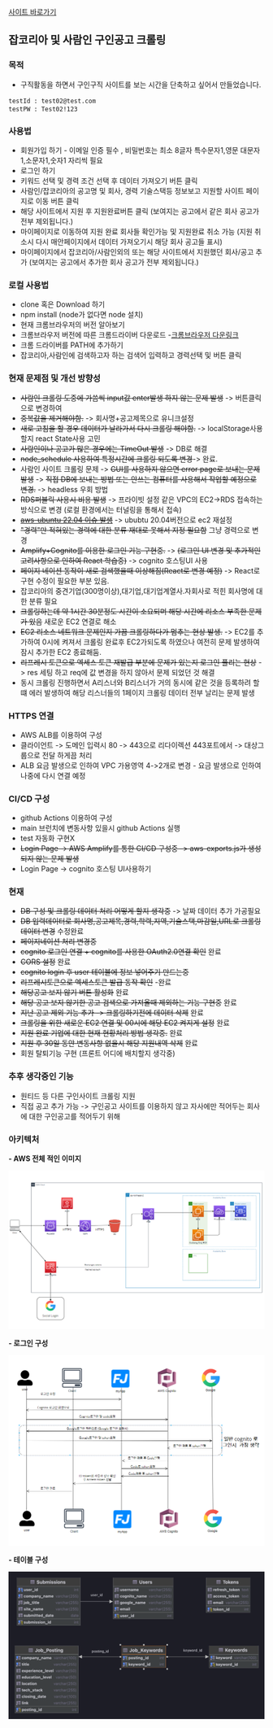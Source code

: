 
[사이트 바로가기](https://findjob.lsapee.com)

## 잡코리아 및 사람인 구인공고 크롤링

### 목적

- 구직활동을 하면서 구인구직 사이트를 보는 시간을 단축하고 싶어서 만들었습니다.

```
testId : test02@test.com
testPW : Test02!123
```

### 사용법
 - 회원가입 하기 - 이메일 인증 필수 , 비밀번호는 최소 8글자 특수문자1,영문 대문자1,소문자1,숫자1 자리씩 필요
 - 로그인 하기
 - 키워드 선택 및 경력 조건 선택 후 데이터 가져오기 버튼 클릭 
 - 사람인/잡코리아의 공고명 및 회사, 경력 기술스택등 정보보고 지원할 사이트 페이지로 이동 버튼 클릭
 - 해당 사이트에서 지원 후 지원완료버튼 클릭 (보여지는 공고에서 같은 회사 공고가 전부 제외됩니다.)
 - 마이페이지로 이동하여 지원 완료 회사들 확인가능 및 지원완료 취소 가능 (지원 취소시 다시 매안페이지에서 데이터 가져오기시 해당 회사 공고들 표시)
 - 마이페이지에서 잡코리아/사람인외의 또는 해당 사이트에서 지원했던 회사/공고 추가 (보여지는 공고에서 추가한 회사 공고가 전부 제외됩니다.)

### 로컬 사용법
 - clone 혹은 Download 하기
 - npm install (node가 없다면 node 설치)
 - 현재 크롬브라우저의 버전 알아보기
 - 크롬브라우저 버전에 따른 크롬드라이버 다운로드 -[크롬브라우저 다운링크](https://chromedriver.chromium.org/downloads/version-selection)
 - 크롬 드라이버를 PATH에 추가하기
 - 잡코리아,사람인에 검색하고자 하는 검색어 입력하고 경력선택 및 버튼 클릭

### 현재 문제점 및 개선 방향성
 
 - ~~사람인 크롤링 도중에 가씀씩 input값 enter발생 하지 않는 문제 발생~~ -> 버튼클릭으로 변경하여
 - ~~중복값을 제거해야함.~~ -> 회사명+공고제목으로 유니크설정 
 - ~~새로 고침을 할 경우 데이터가 날라가서 다시 크롤링 해야함.~~ -> localStorage사용할지 react State사용 고민
 - ~~사람인이나 공고가 많은 경우에는 TimeOut 발생~~ -> DB로 해결
 - ~~node_schedule 사용하여 특정시간에 크롤링 되도록 변경~~-> 완료.
 - 사람인 사이트 크롤링 문제 -> ~~GUI를 사용하지 않으면 error page로 보내는 문제 발생~~ -> ~~직접 DB에 보내는 방법 또는 안쓰는 컴퓨터를 사용해서 작업할 예정으로 변경.~~ -> headless 우회 방법
 - ~~RDS퍼블릭 사용시 비용 발생~~ -> 프라이빗 설정 같은 VPC의 EC2->RDS 접속하는 방식으로 변경 (로컬 환경에서는 터널링을 통해서 접속)
 - ~~[aws-ubuntu 22.04 이슈 발생](https://bugs.launchpad.net/ubuntu/+source/linux-aws/+bug/2058480)~~ -> ububtu 20.04버전으로 ec2 재설정
 - ~~"경력"만 적혀있는 경력에 대한 분류 재대로 못해서 지정 필요함~~ 그냥 경력으로 변경
 - ~~Amplify+Cognito를 이용한 로그인 기능 구현중.~~ -> ~~(로그인 UI 변경 및 추가적인 고려사항으로 인하여 React 학습중)~~ -> cognito 호스팅UI 사용
 - ~~페이지 네이션 동작이 새로 검색했을때 이상해짐(React로 변경 예정)~~ -> React로 구현 수정이 필요한 부분 있음.
 - 잡코리아의 중견기업(300명이상),대기업,대기업계열사.자회사로 적힌 회사명에 대한 분류 필요
 - ~~크롤링하는데 약 1시간 30분정도 시간이 소요되며 해당 시간에 리소스 부족한 문제가 있음~~ 새로운 EC2 연결로 해소
 - ~~EC2 리소스 네트워크 문제인지 가끔 크롤링하다가 멈추는 현상 발생.~~ -> EC2를 추가하여 0시에 켜져서 크롤링 완료후 EC2가되도록 하였으나 여전히 문제 발생하여 잠시 추가한 EC2 종료해둠.
 - ~~리프레시 토큰으로 엑세스 토큰 재발급 부분에 문제가 있는지 로그인 풀리는 현상~~ -> res 세팅 하고 req에 값 변경을 하지 않아서 문제 되었던 것 해결 
 - 동시 크롤링 진행하면서 A리스너와 B리스너가 거의 동시에 같은 것을 등록하려 할떄 에러 발생하여 해당 리스너들의 1페이지 크롤링 데이터 전부 날리는 문제 발생
### HTTPS 연결

 - AWS ALB를 이용하여 구성
 - 클라이언트 -> 도메인 입력시 80 -> 443으로 리다이렉션 443포트에서 -> 대상그룹으로 전달 하게끔 처리
 - ALB 요금 발생으로 인하여 VPC 가용영역 4->2개로 변경 - 요금 발생으로 인하여 나중에 다시 연결 예정

### CI/CD 구성

 -  github Actions 이용하여 구성
 -  main 브런치에 변동사항 있을시 github Actions 실행
 -  test 자동화 구현X
 -  ~~Login Page -> AWS Amplify를 통한 CI/CD 구성중 -> aws-exports.js가 생성되지 않는 문제 발생~~
 - Login Page -> cognito 호스팅 UI사용하기

### 현재

- ~~DB 구성 및 크롤링 데이터 처리 어떻게 할지 생각중~~ -> 날짜 데이터 추가 가공필요
- ~~DB 입력데이터로 회사명,공고제목,경력,학력,지역,기술스택,마감일,URL로 크롤링 데이터 변경~~ 수정완료
- ~~페이지네이션 처리 변경중~~
- ~~cognito 로그인 연결 + cognito를 사용한 OAuth2.0연결 확인~~ 완료
- ~~CORS 설정~~ 완료 
- ~~cognito login 후 user 테이블에 정보 넣어주기 만드는중~~
- ~~리프레시토큰으로 엑세스토큰 발급 동작 확인~~ -완료
- ~~해당공고 보지 않기 버튼 활성화~~ 완료
- ~~해당 공고 보지 않기한 공고 검색으로 가져올때 제외하는 기능 구현중~~ 완료
- ~~지난 공고 제외 기능 추가 -> 크롤링하기전에 데이터 삭제~~ 완료
- ~~크롤링을 위한 새로운 EC2 연결 및 00시에 해당 EC2 켜지게 설정~~ 완료 
- ~~지원 완료 기업에 대한 현재 현황처리 방법 생각중.~~ 완료
- ~~지원 후 30일 동안 변동사항 없을시 해당 지원내역 삭제~~ 완료
- 회원 탈퇴기능 구현 (프론트 어디에 배치할지 생각중)

### 추후 생각중인 기능
- 원티드 등 다른 구인사이트 크롤링 지원
- 직접 공고 추가 가능 -> 구인공고 사이트를 이용하지 않고 자사에만 적어두는 회사에 대한 구인공고를 적어두기 위해

### 아키텍처

**- AWS 전체 적인 이미지**

<img src="architecture_images/Aws_act.png">


**- 로그인 구성**

<img src="architecture_images/Login_act.png">

**- 테이블 구성**

<img src="architecture_images/findJob.png">